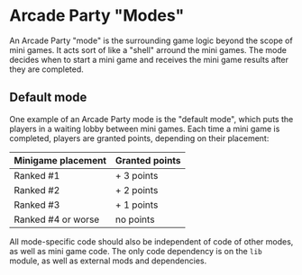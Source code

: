 # Arcade Party "Modes"
An Arcade Party "mode" is the surrounding game logic beyond the scope of mini games.
It acts sort of like a "shell" arround the mini games.
The mode decides when to start a mini game and receives the mini game results after they are completed.

## Default mode
One example of an Arcade Party mode is the "default mode", which puts the players in a waiting lobby between mini games.
Each time a mini game is completed, players are granted points, depending on their placement:

| Minigame placement | Granted points |
|--------------------|----------------|
| Ranked #1          | + 3 points     |
| Ranked #2          | + 2 points     |
| Ranked #3          | + 1 points     |
| Ranked #4 or worse | no points      |

All mode-specific code should also be independent of code of other modes, as well as mini game code.
The only code dependency is on the `lib` module, as well as external mods and dependencies.
